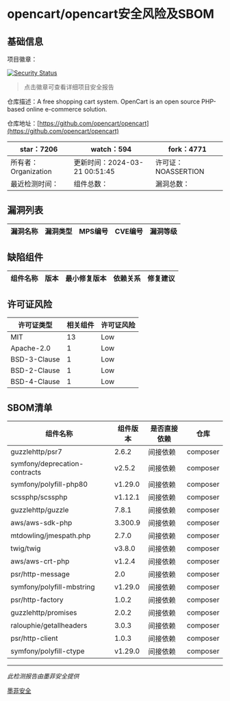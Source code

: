 # opencart/opencart安全风险及SBOM

## 基础信息

项目徽章：

[![Security Status](https://www.murphysec.com/platform3/v31/badge/1770524415069040640.svg)](https://www.murphysec.com/console/report/1691516826202034176/1770524415069040640)

> 点击徽章可查看详细项目安全报告

仓库描述：A free shopping cart system. OpenCart is an open source PHP-based online e-commerce solution.

仓库地址：[https://github.com/opencart/opencart](https://github.com/opencart/opencart)

| star：7206 | watch：594 | fork：4771 |
| ----------- | -------------- | ------------ |
| 所有者：Organization | 更新时间：2024-03-21 00:51:45 | 许可证：NOASSERTION |
| 最近检测时间： | 组件总数： | 漏洞总数： |




## 漏洞列表

| 漏洞名称 | 漏洞类型 | MPS编号 | CVE编号 | 漏洞等级 |
| ------- | ------ | ------- | ------ | ----- |





## 缺陷组件

| 组件名称 | 版本 | 最小修复版本 | 依赖关系 | 修复建议 |
| -------- | ---- | ------------ | -------- | -------- |





## 许可证风险

| 许可证类型 | 相关组件 | 许可证风险 |
| ---------- | -------- | ---------- |
|MIT|13|Low|
|Apache-2.0|1|Low|
|BSD-3-Clause|1|Low|
|BSD-2-Clause|1|Low|
|BSD-4-Clause|1|Low|




## SBOM清单

| 组件名称 | 组件版本 | 是否直接依赖 | 仓库 |
| -------- | -------- | ------------ | ---- |
|guzzlehttp/psr7|2.6.2|间接依赖|composer|
|symfony/deprecation-contracts|v2.5.2|间接依赖|composer|
|symfony/polyfill-php80|v1.29.0|间接依赖|composer|
|scssphp/scssphp|v1.12.1|间接依赖|composer|
|guzzlehttp/guzzle|7.8.1|间接依赖|composer|
|aws/aws-sdk-php|3.300.9|间接依赖|composer|
|mtdowling/jmespath.php|2.7.0|间接依赖|composer|
|twig/twig|v3.8.0|间接依赖|composer|
|aws/aws-crt-php|v1.2.4|间接依赖|composer|
|psr/http-message|2.0|间接依赖|composer|
|symfony/polyfill-mbstring|v1.29.0|间接依赖|composer|
|psr/http-factory|1.0.2|间接依赖|composer|
|guzzlehttp/promises|2.0.2|间接依赖|composer|
|ralouphie/getallheaders|3.0.3|间接依赖|composer|
|psr/http-client|1.0.3|间接依赖|composer|
|symfony/polyfill-ctype|v1.29.0|间接依赖|composer|


------

*此检测报告由墨菲安全提供*

[墨菲安全](www.murphysec.com)